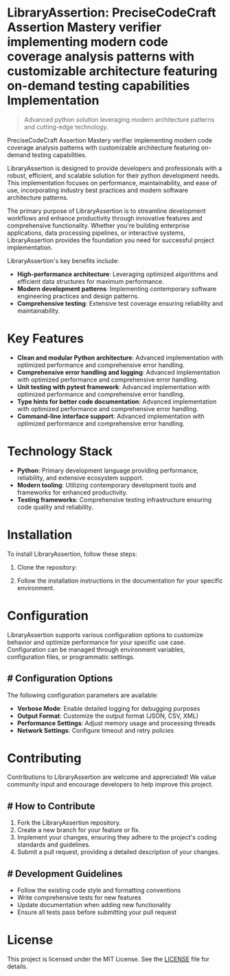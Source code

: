<!-- fallback_LibraryAssertion_20250804225010_39885 -->

# LibraryAssertion: PreciseCodeCraft Assertion Mastery verifier implementing modern code coverage analysis patterns with customizable architecture featuring on-demand testing capabilities Implementation
> Advanced python solution leveraging modern architecture patterns and cutting-edge technology.

PreciseCodeCraft Assertion Mastery verifier implementing modern code coverage analysis patterns with customizable architecture featuring on-demand testing capabilities.

LibraryAssertion is designed to provide developers and professionals with a robust, efficient, and scalable solution for their python development needs. This implementation focuses on performance, maintainability, and ease of use, incorporating industry best practices and modern software architecture patterns.

The primary purpose of LibraryAssertion is to streamline development workflows and enhance productivity through innovative features and comprehensive functionality. Whether you're building enterprise applications, data processing pipelines, or interactive systems, LibraryAssertion provides the foundation you need for successful project implementation.

LibraryAssertion's key benefits include:

* **High-performance architecture**: Leveraging optimized algorithms and efficient data structures for maximum performance.
* **Modern development patterns**: Implementing contemporary software engineering practices and design patterns.
* **Comprehensive testing**: Extensive test coverage ensuring reliability and maintainability.

# Key Features

* **Clean and modular Python architecture**: Advanced implementation with optimized performance and comprehensive error handling.
* **Comprehensive error handling and logging**: Advanced implementation with optimized performance and comprehensive error handling.
* **Unit testing with pytest framework**: Advanced implementation with optimized performance and comprehensive error handling.
* **Type hints for better code documentation**: Advanced implementation with optimized performance and comprehensive error handling.
* **Command-line interface support**: Advanced implementation with optimized performance and comprehensive error handling.

# Technology Stack

* **Python**: Primary development language providing performance, reliability, and extensive ecosystem support.
* **Modern tooling**: Utilizing contemporary development tools and frameworks for enhanced productivity.
* **Testing frameworks**: Comprehensive testing infrastructure ensuring code quality and reliability.

# Installation

To install LibraryAssertion, follow these steps:

1. Clone the repository:


2. Follow the installation instructions in the documentation for your specific environment.

# Configuration

LibraryAssertion supports various configuration options to customize behavior and optimize performance for your specific use case. Configuration can be managed through environment variables, configuration files, or programmatic settings.

## # Configuration Options

The following configuration parameters are available:

* **Verbose Mode**: Enable detailed logging for debugging purposes
* **Output Format**: Customize the output format (JSON, CSV, XML)
* **Performance Settings**: Adjust memory usage and processing threads
* **Network Settings**: Configure timeout and retry policies

# Contributing

Contributions to LibraryAssertion are welcome and appreciated! We value community input and encourage developers to help improve this project.

## # How to Contribute

1. Fork the LibraryAssertion repository.
2. Create a new branch for your feature or fix.
3. Implement your changes, ensuring they adhere to the project's coding standards and guidelines.
4. Submit a pull request, providing a detailed description of your changes.

## # Development Guidelines

* Follow the existing code style and formatting conventions
* Write comprehensive tests for new features
* Update documentation when adding new functionality
* Ensure all tests pass before submitting your pull request

# License

This project is licensed under the MIT License. See the [LICENSE](https://github.com/coralnws/LibraryAssertion/blob/main/LICENSE) file for details.
